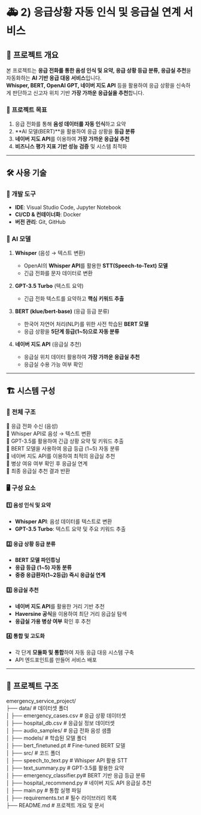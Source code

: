# 🚑 2) 응급상황 자동 인식 및 응급실 연계 서비스

## 📌 프로젝트 개요
본 프로젝트는 **응급 전화를 통한 음성 인식 및 요약, 응급 상황 등급 분류, 응급실 추천**을 자동화하는 **AI 기반 응급 대응 서비스**입니다.  
**Whisper, BERT, OpenAI GPT, 네이버 지도 API** 등을 활용하여 응급 상황을 신속하게 판단하고 신고자 위치 기반 **가장 가까운 응급실을 추천**합니다.

### 🎯 **프로젝트 목표**
1. 응급 전화를 통해 **음성 데이터를 자동 인식**하고 요약
2. **AI 모델(BERT)**을 활용하여 응급 상황을 **등급 분류**
3. **네이버 지도 API**를 이용하여 **가장 가까운 응급실 추천**
4. **비즈니스 평가 지표 기반 성능 검증** 및 시스템 최적화

---

## 🛠 사용 기술

### **📌 개발 도구**
- **IDE**: Visual Studio Code, Jupyter Notebook
- **CI/CD & 컨테이너화**: Docker
- **버전 관리**: Git, GitHub

### **📌 AI 모델**
1. **Whisper** (음성 → 텍스트 변환)
   - OpenAI의 **Whisper API**를 활용한 **STT(Speech-to-Text) 모델**
   - 긴급 전화를 문자 데이터로 변환

2. **GPT-3.5 Turbo** (텍스트 요약)
   - 긴급 전화 텍스트를 요약하고 **핵심 키워드 추출**

3. **BERT (klue/bert-base)** (응급 등급 분류)
   - 한국어 자연어 처리(NLP)를 위한 사전 학습된 **BERT 모델**
   - 응급 상황을 **5단계 등급(1~5)으로 자동 분류**

4. **네이버 지도 API** (응급실 추천)
   - 응급실 위치 데이터 활용하여 **가장 가까운 응급실 추천**
   - 응급실 수용 가능 여부 확인

---

## 🏗 시스템 구성

### 📌 **전체 구조**
📌 응급 전화 수신 (음성) <br>
📌 Whisper API로 음성 → 텍스트 변환 <br>
📌 GPT-3.5를 활용하여 긴급 상황 요약 및 키워드 추출 <br>
📌 BERT 모델을 사용하여 응급 등급 (1~5) 자동 분류 <br>
📌 네이버 지도 API를 이용하여 최적의 응급실 추천 <br>
📌 병상 여유 여부 확인 후 응급실 연계 <br>
📌 최종 응급실 추천 결과 반환<br>


### 🖥 **구성 요소**
#### 1️⃣ **음성 인식 및 요약**
- **Whisper API**: 음성 데이터를 텍스트로 변환
- **GPT-3.5 Turbo**: 텍스트 요약 및 주요 키워드 추출

#### 2️⃣ **응급 상황 등급 분류**
- **BERT 모델 파인튜닝**
- **응급 등급 (1~5) 자동 분류**
- **중증 응급환자(1~2등급) 즉시 응급실 연계**

#### 3️⃣ **응급실 추천**
- **네이버 지도 API**를 활용한 거리 기반 추천
- **Haversine 공식**을 이용하여 최단 거리 응급실 탐색
- **응급실 가용 병상 여부** 확인 후 추천

#### 4️⃣ **통합 및 고도화**
- 각 단계 **모듈화 및 통합**하여 자동 응급 대응 시스템 구축
- API 엔드포인트를 만들어 서비스 배포

---

## 📂 프로젝트 구조
emergency_service_project/  <br>
├── data/ # 데이터셋 폴더 <br>
│ ├── emergency_cases.csv # 응급 상황 데이터셋 <br> 
│ ├── hospital_db.csv # 응급실 정보 데이터셋 <br>
│ ├── audio_samples/ # 응급 전화 음성 샘플 <br>
│ ├── models/ # 학습된 모델 폴더 <br>
│ ├── bert_finetuned.pt # Fine-tuned BERT 모델 <br>
│ ├── src/ # 코드 폴더 <br>
│ ├── speech_to_text.py # Whisper API 활용 STT <br>
│ ├── text_summary.py # GPT-3.5를 활용한 요약 <br>
│ ├── emergency_classifier.py# BERT 기반 응급 등급 분류 <br>
│ ├── hospital_recommend.py # 네이버 지도 API 응급실 추천 <br>
│ ├── main.py # 통합 실행 파일 <br>
│ ├── requirements.txt # 필수 라이브러리 목록 <br>
├── README.md # 프로젝트 개요 및 문서<br>

